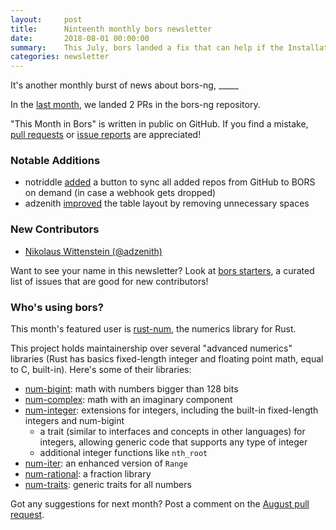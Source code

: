 ```yaml
---
layout:     post
title:      Ninteenth monthly bors newsletter
date:       2018-08-01 00:00:00
summary:    This July, bors landed a fix that can help if the Installation webhook gets missed for some reason
categories: newsletter
---
```


It's another monthly burst of news about bors-ng, _____

In the [last month](https://github.com/bors-ng/bors-ng/pulls?utf8=%E2%9C%93&q=is%3Apr%20is%3Aclosed%20closed%3A2018-07-01..2018-07-31),
we landed 2 PRs in the bors-ng repository.

"This Month in Bors" is written in public on GitHub.
If you find a mistake, [pull requests] or [issue reports] are appreciated!

[pull requests]: https://github.com/bors-ng/bors-ng.github.io/pulls
[issue reports]: https://github.com/bors-ng/bors-ng.github.io/issues


### Notable Additions

* notriddle [added](https://github.com/bors-ng/bors-ng/pull/415) a button to sync all added repos from GitHub to BORS on demand (in case a webhook gets dropped)
* adzenith [improved](https://github.com/bors-ng/bors-ng/pull/438) the table layout by removing unnecessary spaces


### New Contributors

* [Nikolaus Wittenstein (@adzenith)](https://github.com/adzenith)

Want to see your name in this newsletter? Look at [bors starters](https://bors.tech/starters/), a curated list of issues that are good for new contributors!


### Who's using bors?

This month's featured user is [rust-num](https://github.com/rust-num/num), the numerics library for Rust.

This project holds maintainership over several "advanced numerics" libraries (Rust has basics fixed-length integer and floating point math, equal to C, built-in). Here's some of their libraries:

* [num-bigint](https://github.com/rust-num/num-bigint): math with numbers bigger than 128 bits
* [num-complex](https://github.com/rust-num/num-complex): math with an imaginary component
* [num-integer](https://github.com/rust-num/num-integer): extensions for integers, including the built-in fixed-length integers and num-bigint
  * a trait (similar to interfaces and concepts in other languages) for integers, allowing generic code that supports any type of integer
  * additional integer functions like `nth_root`
* [num-iter](https://github.com/rust-num/num-iter): an enhanced version of `Range`
* [num-rational](https://github.com/rust-num/num-rational): a fraction library
* [num-traits](https://github.com/rust-num/num-traits): generic traits for all numbers

Got any suggestions for next month?
Post a comment on the [August pull request](https://github.com/bors-ng/bors-ng.github.io/pull/50).
